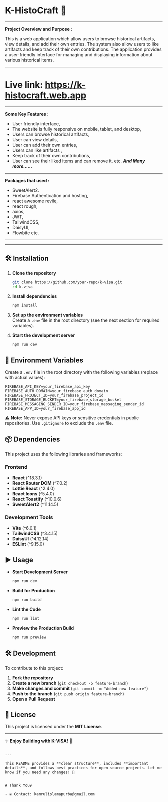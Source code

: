 # K-HistoCraft 🏰

---------------------
**Project Overview and  Purpose :**

This is a web application which allow users to browse historical artifacts, view details, and add their own entries. The system also allow users to like artifacts and keep track of their own contributions. The application provides a user-friendly interface for managing and displaying information about various historical items.

--------------

# Live link: https://k-histocraft.web.app

--------------

**Some Key Features :**
- User friendly interface,
- The website is fully responsive on mobile, tablet, and desktop,
- Users can browse historical artifacts,
- User can view details, 
- User can add their own entries,
- Users can like artifacts ,
- Keep track of their own contributions,
- User can see their liked items and can remove it, etc.  ***And Many more......***

-------------------------

**Packages that used :**
- SweetAlert2.
- Firebase Authentication and hosting,
- react awesome revile,
- react rough,
- axios,
- JWT,
- TailwindCSS,
- DaisyUI,
- Flowbite etc.
--------------
-------------------------------


## 🛠 Installation  

1. **Clone the repository**  
   ```sh
   git clone https://github.com/your-repo/k-visa.git
   cd k-visa
   ```

2. **Install dependencies**  
   ```sh
   npm install
   ```

3. **Set up the environment variables**  
   Create a `.env` file in the root directory (see the next section for required variables).

4. **Start the development server**  
   ```sh
   npm run dev
   ```

## 🔧 Environment Variables  

Create a `.env` file in the root directory with the following variables (replace with actual values):  

```plaintext
FIREBASE_API_KEY=your_firebase_api_key
FIREBASE_AUTH_DOMAIN=your_firebase_auth_domain
FIREBASE_PROJECT_ID=your_firebase_project_id
FIREBASE_STORAGE_BUCKET=your_firebase_storage_bucket
FIREBASE_MESSAGING_SENDER_ID=your_firebase_messaging_sender_id
FIREBASE_APP_ID=your_firebase_app_id
```

⚠ **Note:** Never expose API keys or sensitive credentials in public repositories. Use `.gitignore` to exclude the `.env` file.

## 📦 Dependencies  

This project uses the following libraries and frameworks:

### Frontend  

- **React** (^18.3.1)  
- **React Router DOM** (^7.0.2)  
- **Lottie React** (^2.4.0)  
- **React Icons** (^5.4.0)  
- **React Toastify** (^10.0.6)  
- **SweetAlert2** (^11.14.5)  

### Development Tools  

- **Vite** (^6.0.1)  
- **TailwindCSS** (^3.4.15)  
- **DaisyUI** (^4.12.14)  
- **ESLint** (^9.15.0)  

## ▶ Usage  

- **Start Development Server**  
  ```sh
  npm run dev
  ```

- **Build for Production**  
  ```sh
  npm run build
  ```

- **Lint the Code**  
  ```sh
  npm run lint
  ```

- **Preview the Production Build**  
  ```sh
  npm run preview
  ```

## 🛠 Development  

To contribute to this project:

1. **Fork the repository**  
2. **Create a new branch** (`git checkout -b feature-branch`)  
3. **Make changes and commit** (`git commit -m "Added new feature"`)  
4. **Push to the branch** (`git push origin feature-branch`)  
5. **Open a Pull Request**  

## 📜 License  

This project is licensed under the **MIT License**.  

---

✨ **Enjoy Building with K-VISA!** 🚀
```

---

This README provides a **clear structure**, includes **important details**, and follows best practices for open-source projects. Let me know if you need any changes! 🚀


# Thank You💕

- ✉ Contact: kamrulislamapurba@gmail.com


